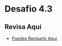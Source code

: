 # Desafio 4.3

## Revisa Aqui

- [Puedes Revisarlo Aqui](https://coruscating-yeot-df370f.netlify.app/)

